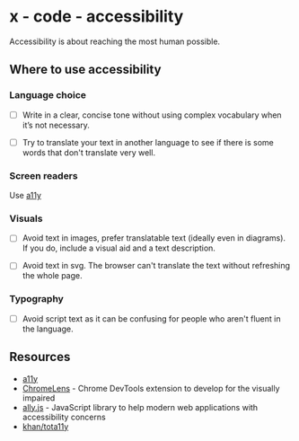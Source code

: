 # x - code - accessibility

Accessibility is about reaching the most human possible.

## Where to use accessibility

### Language choice

*   [ ] Write in a clear, concise tone without using complex vocabulary when
it’s not necessary.

*   [ ] Try to translate your text in another language to see if there is some
words that don't translate very well.

### Screen readers

Use [a11y](http://a11yproject.com/)

### Visuals

*   [ ] Avoid text in images, prefer translatable text (ideally even in
diagrams). If you do, include a visual aid and a text description.

*   [ ] Avoid text in svg. The browser can't translate the text without
refreshing the whole page.

### Typography

*   [ ] Avoid script text as it can be confusing for people who aren't fluent
in the language.

## Resources

*   [a11y](http://a11yproject.com/)
*   [ChromeLens](http://chromelens.xyz/) - Chrome DevTools extension to develop for the visually impaired
*   [ally.js](https://allyjs.io/) - JavaScript library to help modern web applications with accessibility concerns
*   [khan/tota11y](http://khan.github.io/tota11y/)
